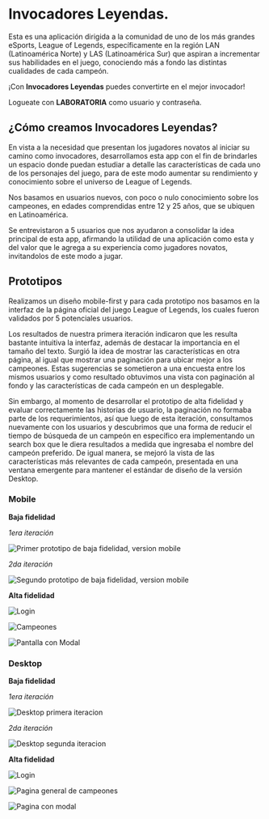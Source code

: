 
# Invocadores Leyendas.

  

Esta es una aplicación dirigida a la comunidad de uno de los más grandes eSports, League of Legends, específicamente en la región LAN (Latinoamérica Norte) y LAS (Latinoamérica Sur) que aspiran a incrementar sus habilidades en el juego, conociendo más a fondo las distintas cualidades de cada campeón.

  

¡Con **Invocadores Leyendas** puedes convertirte en el mejor invocador!

  

Logueate con **LABORATORIA** como usuario y contraseña.

  

## ¿Cómo creamos Invocadores Leyendas?

  

En vista a la necesidad que presentan los jugadores novatos al iniciar su camino como invocadores, desarrollamos esta app con el fin de brindarles un espacio donde puedan estudiar a detalle las características de cada uno de los personajes del juego, para de este modo aumentar su rendimiento y conocimiento sobre el universo de League of Legends.

  

Nos basamos en usuarios nuevos, con poco o nulo conocimiento sobre los campeones, en edades comprendidas entre 12 y 25 años, que se ubiquen en Latinoamérica.

  

Se entrevistaron a 5 usuarios que nos ayudaron a consolidar la idea principal de esta app, afirmando la utilidad de una aplicación como esta y del valor que le agrega a su experiencia como jugadores novatos, invitandolos de este modo a jugar.

  

## Prototipos

  

Realizamos un diseño mobile-first y para cada prototipo nos basamos en la interfaz de la página oficial del juego League of Legends, los cuales fueron validados por 5 potenciales usuarios.

  

Los resultados de nuestra primera iteración indicaron que les resulta bastante intuitiva la interfaz, además de destacar la importancia en el tamaño del texto. Surgió la idea de mostrar las características en otra página, al igual que mostrar una paginación para ubicar mejor a los campeones. Estas sugerencias se sometieron a una encuesta entre los mismos usuarios y como resultado obtuvimos una vista con paginación al fondo y las características de cada campeón en un desplegable.

  

Sin embargo, al momento de desarrollar el prototipo de alta fidelidad y evaluar correctamente las historias de usuario, la paginación no formaba parte de los requerimientos, así que luego de esta iteración, consultamos nuevamente con los usuarios y descubrimos que una forma de reducir el tiempo de búsqueda de un campeón en específico era implementando un search box que le diera resultados a medida que ingresaba el nombre del campeón preferido. De igual manera, se mejoró la vista de las características más relevantes de cada campeón, presentada en una ventana emergente para mantener el estándar de diseño de la versión Desktop.

  

### Mobile

  

**Baja fidelidad**

*1era iteración*

  

![Primer prototipo de baja fidelidad, version mobile](https://lh3.googleusercontent.com/ANPwD33WaJwCAcNpOhWAhB0BYLhVXRfb9LkmMIz6jHxQl3muPDXFLQGwcxDQEepyk2DI4ZB335OhWA  "Primer Prototipo de Baja Fidelidad")

  

*2da iteración*

  

![Segundo prototipo de baja fidelidad, version mobile](https://lh3.googleusercontent.com/qlomC97Ps9dscZsGu-coCSZGObcERRVsqsOIK9Qtem5F49xWq2dhLaP9XunknYMojxjL8MmXz0nX-w  "Segundo prototipo de baja fidelidad, version mobile")

  

  

**Alta fidelidad**

  

![Login](https://lh3.googleusercontent.com/5zDlfXhEgXEys0k8wpRO1-JQAmACwjOi23uMwWCRhAyvfxH50tPx4jbgsW2rCgHfhlvoon-i0mAqxJfAqngIwqkDG1x0l7ljwd3oQlb4x5flzEewbOw4MtkYr_qZ9gb6u5aFQ_FWyJDXAYYW9fAVMA-1KcDK4g1qlEwg39PZcm6QxbIToqP73BNCKjKuj-B7weWKvddr2z71QVbNgteDtZou3AiGEGSI2pVeLVvDOcVl0pgu3CKjJfoP8mazpgBlrSm6DOIjRHWcA5OFycyCAzUbOuZCWF__pP4VIFaxdGMrJortzZ-E81fw0MIyLWEFt4NcxOuLae8NESWQnbxqo1ttoMSIt0ewiGCLCiYdVRj8XLdTZtkGyCTAvuG2z4Le9NAMqIxAYlXlQtWCC25uGIChGDHRBCUQ_PE17S3fMsNth77GxXVjWYaSyR2iiSoskrFg8Dk_EPDyeL7l8qOV08hpiiykj--Kl9IwKfPZybAlEoLLQ69QljkfGCEO6NcnhLnUboXbHb5Si7wQVilzj4H2do_QSGEa11rzQIC1u8vrSkIjQ8l5JOgZW4lVhDoMI8aPBrqKKOaJMIxH5PYjWU7GEH3Yrf4ALmGne_1W_i2nHdmVlYKJmw5SzjQXcVZY7Sbh53PTbghePXUVpJzpNmvzaeSPmRjf=w399-h708-no  "Prototipo de alta fidelidad - Ingreso de usuarios")

  

![Campeones](https://lh3.googleusercontent.com/ailTr4PPJwNHjnKxsODenTU_Upu_0Cr3cEze3nrzVQOiYiD7B87qH1oycLq5LOB5Cxwl_FUskBdigfqQQmNTqBgQ3GqJo0x-VbO1xaKNnn2Qh3ZrNzEPIKH4FXNRK49vvtyp78yANItQ-Y_KxsC5oZS3NSbS8qiCqJ4gSR7byDCsPu6SZQvyEZA7VSdtG0AtrLxS3aDp0DMpJW2TkBFiPfJIqX4_YbJAr38P1SuAZbVnicDMO0U-QfK85MuayiQ-Bkddf-_bhrNmFTAwQOAJOy4QCC3TpPidhUlmQqW_zvtaTA8hGin99qzIGzCYjhvcC8ijz6keICzOq1heqWoeEAWbq5AH3Nuf084HBGs0AiKZt0J1I9B6XiO4pza7w_CHO8GOhMyGF4VugVE29gE3U31lmpRMZIZYxh2tu9-e-tuU9bzXMiB_IFI06rH3o7JQZQc4f4JQL2u-XAn9y6mq2RDrfg3sxjZdkvWdadUeAyMo6IZ67NeWZW23DENx4-uUgst7y9iLSCx-mIvESk-qFkVZhR7-9FE5lpM6yOXrnwoZhs5UqgSn-SYVfQiEBP7PiMQx0Pp7dzs9P41Gk2_Z3hVuBMb2gN7blBA6zpf_-KqljcSYczSQmZP7M-RMBTm_r4ojjgz4fJd1E9ZikE0p8RtJ1e0sXxw=w470-h836-no  "Pantalla con total de campeones")

  

![Pantalla con Modal](https://lh3.googleusercontent.com/FA9Rm2Bk8LVxk1DZkCDIDLShVwhfNFMYI2KBWjiOCA5b274Jz2xBpjVzk8BbQT0toMo0k52GK6esp_Ms1S6a1ymrME8di0KVJGWM1v2YnKgee06A_cUlUehDuCHdrryV-yOLswkQQsey6nGy7RkuB1B6mVCJd3deTpPXDIQVGOHjgfVuq8Pq2MrrLFt6P8awN-jojmiH72c9cgOpQBiOq5BCxokFnqkpl8rXS4_U9VKakmOzoqq6e1Vwd7AnHMCP9u7k_rNMqxT9iA7J5VD8EcPLOCjh9Dskct7BE_NaJVerrzC1UJuAVGe9SRmtiVulT-LumDnXpyBvTj9oaUsdqf6LZAqTQbZQOhim2E9aMcBL3Xsl0Y18uMuqURNo_65T5UIHh9KgF3Lm2YL7qMmvKdzjjc6tpdaYAavEOHVwrVb0V2ycBgC2MgRfK8qNQsxcJgcVdmybKQZKnO1xnw3Idmy-Fexck0r2SlO0KTjgFonLkFVuZbwJcEKOukhoviXIOERGd5STDhR6zZRW_2BzSF6tL4kIMx3uljeaZ4f09U7qU3Cz-FIaYKc9SM-8Z_N498DAQMQizEmXUt9AdUZhMxHihj0SvfOlvN7KlW_q_Uo8_FisVca-Q6FYhKc8L0pH12jlM8X7SUqQMyPCGX6yHZslBpGCOOY=w469-h835-no  "Caracteristicas principales de cada campeón")

  

### Desktop

**Baja fidelidad**

*1era iteración*

  

![Desktop primera iteracion](https://lh3.googleusercontent.com/k-xylFRS1sjydl-HsCaBtqfB3iTNLY88LHbuJrbkZigTyDTgtZN1NTa44ZjvT3B2RiL1uwpientF  "Desktop primera iteracion")

  

*2da iteración*

  

![Desktop segunda iteracion](https://lh3.googleusercontent.com/Ffb9kaZ0VFe5DAh5k8NnS7NIOKMZF1LP5JXB1sT6o0S8wZ13rNPC2KVg0QiwyGqT8S2Lkq05G0v7  "Desktop segunda iteracion")

  

**Alta fidelidad**

![Login](https://lh3.googleusercontent.com/Ndsd0rsUjC3RcPUR0AdH_swXSdosrYTGdT_JoZVlG5mxrdchq7-zyGiibqcLGAQf3kjo4cUGwPrDNIVeZSO9IF7l_tKvzoIR5iNP4cx_50tAn4RyovbqzamN_R5LsbzucB7N3j-JYy_IGKShfb71Yua9wonRjOzh61KybiiS_krpJkvxiyTB3dPVoqVkzeljxgjCDCzz_kxrMvQGRO2X7tVcC2YxGJrWn7D7QaX___EV_FcmrN0tnsG_ez5TFAjFKZK9VmrWWBnsMLw6u7Da8RFCDizL-fz-aVh5lIqjK9lmTOPGUimiszlGh9YVoKpbcVL-9Lc73KNrOXEkb4JIiabGRlKIz-wP9G8JYXhIiof45xSdMEm_e_x45wvxX2TRptOD0gsLlLaBXIEoo9tIZPmh2b8j4Y6uvJzdEpsu6KXdkRJGdkh9nQNdGRjwyvt-lxP6yvrCFuQpd3bemfwH80X9iLX_tqWwP2vYmWPobivTYCJ9p310-q1Pu2kqJOyFKUcFPvw9Ws6rjY5mOL_yR7tPyS3x4nvSC7Qy08DDT9dS-5fmjwKDWIZkybX3Yag_6GpCmv3XM3egelsX7Tgtg-MpM_M2JToXDDtwm0FLasVWilEZM6P5RDfRF1mZLMUgXLx_u8HTQKG1xvG0-yCLms-nG3lmJSE=w903-h640-no)

![Pagina general de campeones](https://lh3.googleusercontent.com/wfkTP3tbd9xD_4JmXBcuJP1TsvAMcIHO6xUSevYPXjpT6GXRlOpUXBEmXWWUVOwNVYuK-C6QQEFiRM5iF7dVb7rV3iFc7z05Rox71MO2tQw0IQrci36ce_o2yqdpmg1qbJwS1FxGfO0vwYPDiRCa4VYqe_-H_WQ9psdV2s6uvMLN9iWxMr8fuMGhHET9fFjDNh41dNLE0z_q6I3CNBthpoNrzzY5toQwTa48aquaFjk86jHNv-7t7jy7HprPbPTp3-XaQKIjQsQDxBqsxDbt3bjP-lxv89Q3dAtCFRN1d308hsbfchTFofmTk2Galc0l2nL045MRJmczziE5amV2h4Zq1xrPYKiFqriMGsA1zhcEYVy8IqQk62DFFNC6ymv6oxwCsK4T0Wx4cM-ZHh6yPpfdq-waNeOHGQOFb0AhN1rKcZjb1mzKxzsI9Lp4IL9hivSS8KQylzS6CNnOnBQdvENmcbREeOZ7GUm92Re0NtBy9P-_rUyI4sC8sLh1OF7ilG9K0syFPd9moXIQkZHFgNhj5leNerl13NNVht7Bfk9PNHi08ljRf_cDr5saJYO8zf-P5o5sDt0tZWybJNGxa2sPwDgYl5LUh6B5Vh-OROjUvA6dhpBlHoykxuFPcbI6Kjy9k78fh3GHAVam6MsIxJG5FaeG07s=w904-h642-no)

![Pagina con modal](https://lh3.googleusercontent.com/fl-YQh3ikiYzWQQc6-GZkgptUY8Ju9PorMpCSkD44MH_UdxbwFTIEWKMD0jNf3Rpb00a-Nv_cFROUj11KMi7JJBN7Mboqa-usnAbHv8s6ECCIQY8seiA2AExuYCOrCFLeWXbTvStT1oKtONLNgNO3fCWzlPoDgFY-lEGIxcDjmiOf650Q6IqprJM7t0rIA3B3BbzD0sT_kbSM1PapztGmWVOJAJBSD09E0VVxS18_3-TuWM0JoO7fVFOHV0ngo4fDaWDGPeT9rTnRaLogMhFlEj_9W2osMenyjEJ8MSwhu-odJINVTKTeYgN1vmMIJ6N0LR62tDWwjCt5MpGyTarGnBQ02hSx-e9R1tMUTvyNOZKI3gBpW7W-hrJYRO5Llp4IVhk7WZB39CXWtGZNyewKN6jq-fO93SBpCzdXasZu4FkSqznxzYus01GweHwEX4Nq_bY_2CS_O0dYgRY8-Z5iJU2W8Cx6PPEvlUZCVLICHPE5kezszgOZjjadQWtnIriTry-mFoWIsnmqRNxq1RF9pn1T2XLI7nN28mGasLAfi9cIH9L1LpsBz4JP9FR0DPQ7AAweTBIWgvT_vFjrzWRZ12p_NCXRsmGdMFHX-_ar4-xD50FDQEoJBGaq2nPPwFIy4otr54ElpzrH-s_GZb11WQRb4u3Yic=w900-h641-no)